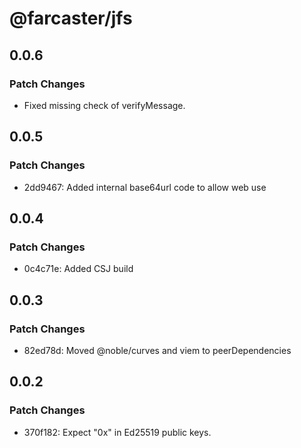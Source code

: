 # @farcaster/jfs

## 0.0.6

### Patch Changes

- Fixed missing check of verifyMessage.

## 0.0.5

### Patch Changes

- 2dd9467: Added internal base64url code to allow web use

## 0.0.4

### Patch Changes

- 0c4c71e: Added CSJ build

## 0.0.3

### Patch Changes

- 82ed78d: Moved @noble/curves and viem to peerDependencies

## 0.0.2

### Patch Changes

- 370f182: Expect "0x" in Ed25519 public keys.
